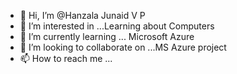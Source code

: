 - 👋 Hi, I’m @Hanzala Junaid V P 
- 👀 I’m interested in ...Learning about Computers
- 🌱 I’m currently learning ... Microsoft Azure
- 💞️ I’m looking to collaborate on ...MS Azure project
- 📫 How to reach me ...

<!---
Hanzala17/Hanzala17 is a ✨ special ✨ repository because its `README.md` (this file) appears on your GitHub profile.
You can click the Preview link to take a look at your changes.
--->
